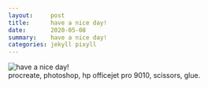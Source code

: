 ```yaml
---
layout:     post
title:      have a nice day!
date:       2020-05-08
summary:    have a nice day!
categories: jekyll pixyll
---
```


![have a nice day!](https://i.imgur.com/egLwfz6.png)
</br>
procreate, photoshop, hp officejet pro 9010, scissors, glue.
